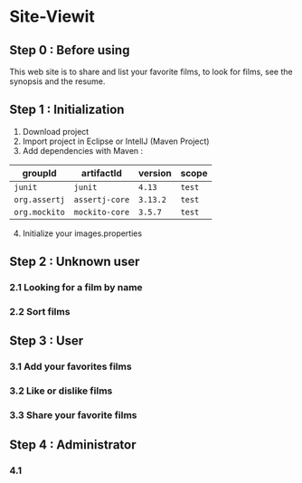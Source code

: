# Site-Viewit

## Step 0 : Before using

This web site is to share and list your favorite films, to look for films, see the synopsis and the resume.

## Step 1 : Initialization

1. Download project
2. Import project in Eclipse or IntellJ (Maven Project)
3. Add dependencies with Maven :

| groupId           | artifactId        | version   | scope |
| -----------       |---------          | -----     | ----- |
| `junit`           | `junit`           | `4.13`    | `test`|
| `org.assertj`     | `assertj-core`    | `3.13.2`  | `test`|
| `org.mockito`     | `mockito-core`    | `3.5.7`   | `test`|

4. Initialize your images.properties

## Step 2 : Unknown user

### 2.1 Looking for a film by name

### 2.2 Sort films

## Step 3 : User

### 3.1 Add your favorites films

### 3.2 Like or dislike films

### 3.3 Share your favorite films

## Step 4 : Administrator

### 4.1 